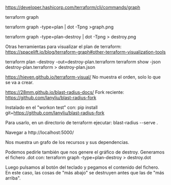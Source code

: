 https://developer.hashicorp.com/terraform/cli/commands/graph

terraform graph

terraform graph -type=plan | dot -Tpng >graph.png

terraform graph -type=plan-destroy  | dot -Tpng > destroy.png


Otras herramientas para visualizar el plan de terraform:
https://spacelift.io/blog/terraform-graph#other-terraform-visualization-tools


terraform plan -destroy -out=destroy-plan.terraform
terraform show -json destroy-plan.terraform > destroy-plan.json

https://hieven.github.io/terraform-visual/
No muestra el orden, solo lo que se va a crear.



https://28mm.github.io/blast-radius-docs/
Fork reciente:
https://github.com/Ianyliu/blast-radius-fork

Instalado en el "workon test" con:
pip install git+https://github.com/Ianyliu/blast-radius-fork

Para usarlo, en un directorio de terraform ejecutar:
blast-radius --serve .

Navegar a http://localhost:5000/

Nos muestra un grafo de los recursos y sus dependencias.

Podemos pedirle también que nos genere el gráfico de destroy.
Generamos el fichero .dot con:
terraform graph -type=plan-destroy > destroy.dot

Luego pulsamos al botón del teclado y pegamos el contenido del fichero.
En este caso, las cosas de "más abajo" se destruyen antes que las de "más arriba".
